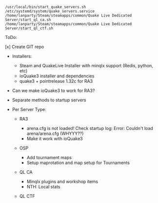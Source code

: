 ```
/usr/local/bin/start_quake_servers.sh
/etc/systemd/system/quake_servers.service
/home/lanparty/Steam/steamapps/common/Quake Live Dedicated Server/start_ql_ca.sh
/home/lanparty/Steam/steamapps/common/Quake Live Dedicated Server/start_ql_ctf.sh
```

ToDo:

[x] Create GIT repo
- Installers:
    - Steam and QuakeLive Installer with minqlx support (Redis, python, etc)
    - ioQuake3 installer and dependencies
    - quake3 + pointrelease 1.32c for RA3

- Can we make ioQuake3 to work for RA3?

- Separate methods to startup servers

- Per Server Type:

    - RA3 
        - arena.cfg is not loaded! Check startup log: Error: Couldn't load arena/arena.cfg (WHYYY??)
        - Make it work with ioQuake3

    - OSP
        - Add tournament maps
        - Setup maprotation and map setup for Tournaments

    - QL CA
        - Minqlx plugins and workshop items
        - NTH: Local stats

    - QL CTF
